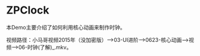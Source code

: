 # ZPClock
本Demo主要介绍了如何利用核心动画来制作时钟。

视频路径：小马哥视频2015年（没加密版）——>03-UI进阶——>0623-核心动画——>视频——>06-时钟(了解)_.mkv。
